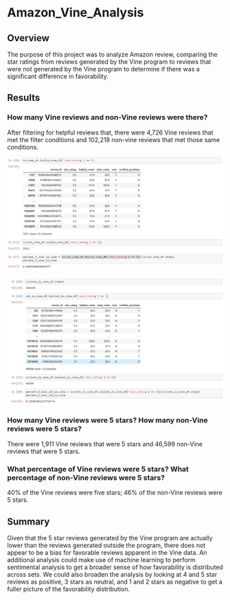 # Amazon_Vine_Analysis

## Overview
The purpose of this project was to analyze Amazon review, comparing the star ratings from reviews generated by the Vine program to reviews that were not generated by the Vine program to determine if there was a significant difference in favorability.

## Results
### How many Vine reviews and non-Vine reviews were there?
After filtering for helpful reviews that, there were 4,726 Vine reviews that met the filter conditions and 102,218 non-vine reviews that met those same conditions. 

![](in_vine.png)

![](not_in_vine.png)

### How many Vine reviews were 5 stars? How many non-Vine reviews were 5 stars?
There were 1,911 Vine reviews that were 5 stars and 46,599 non-Vine reviews that were 5 stars.

### What percentage of Vine reviews were 5 stars? What percentage of non-Vine reviews were 5 stars?
40% of the Vine reviews were five stars; 46% of the non-Vine reviews were 5 stars.

## Summary
Given that the 5 star reviews generated by the Vine program are actually lower than the reviews generated outside the program, there does not appear to be a bias for favorable reviews apparent in the Vine data.  An additional analysis could make use of machine learning to perform sentimental analysis to get a broader sense of how favorability is distributed across sets.  We could also broaden the analysis by looking at 4 and 5 star reviews as positive, 3 stars as neutral, and 1 and 2 stars as negative to get a fuller picture of the favorability distribution.
